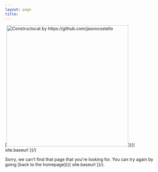 ```yaml
---
layout: page
title:
---
```


[<img src="{{ site.baseurl }}/images/404.png" alt="Constructocat by https://github.com/jasoncostello" style="width: 400px;"/>]({{ site.baseurl }}/)

Sorry, we can't find that page that you're looking for. You can try again by going [back to the homepage]({{ site.baseurl }}/).
